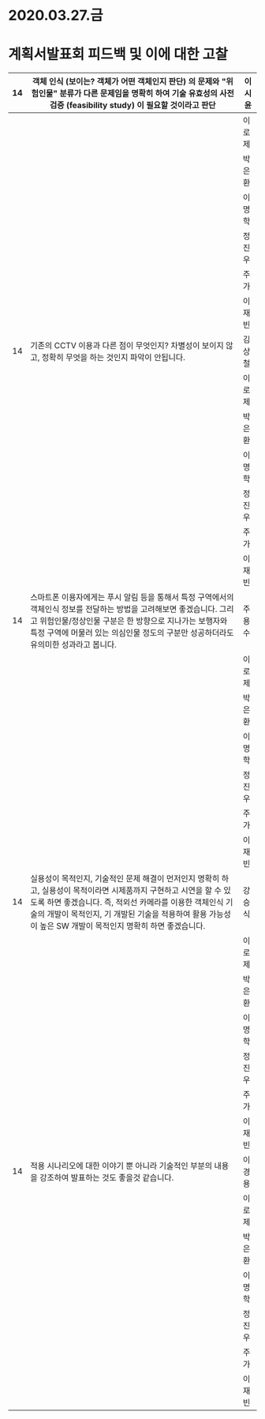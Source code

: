 # 2020.03.27.금

# 계획서발표회 피드백 및 이에 대한 고찰

| 14   | 객체 인식 (보이는? 객체가 어떤 객체인지 판단) 의 문제와 "위험인물" 분류가 다른 문제임을 명확히 하여 기술 유효성의 사전 검증 (feasibility study) 이 필요할 것이라고 판단 | 이시윤 |
| ---- | ------------------------------------------------------------ | ------ |
|      |                                                              | 이로제 |
|      |                                                              | 박은환 |
|      |                                                              | 이명학 |
|      |                                                              | 정진우 |
|      |                                                              | 주가   |
|      |                                                              | 이재빈 |
| 14   | 기존의 CCTV 이용과 다른 점이 무엇인지? 차별성이 보이지 않고, 정확히 무엇을 하는 것인지 파악이 안됩니다. | 김상철 |
|      |                                                              | 이로제 |
|      |                                                              | 박은환 |
|      |                                                              | 이명학 |
|      |                                                              | 정진우 |
|      |                                                              | 주가   |
|      |                                                              | 이재빈 |
| 14   | 스마트폰 이용자에게는 푸시 알림 등을 통해서 특정 구역에서의 객체인식 정보를 전달하는 방법을 고려해보면 좋겠습니다. 그리고 위험인물/정상인물 구분은 한 방향으로 지나가는 보행자와 특정 구역에 머물러 있는 의심인물 정도의 구분만 성공하더라도 유의미한 성과라고 봅니다. | 주용수 |
|      |                                                              | 이로제 |
|      |                                                              | 박은환 |
|      |                                                              | 이명학 |
|      |                                                              | 정진우 |
|      |                                                              | 주가   |
|      |                                                              | 이재빈 |
| 14   | 실용성이 목적인지, 기술적인 문제 해결이 먼저인지 명확히 하고, 실용성이 목적이라면 시제품까지 구현하고 시연을 할 수 있도록 하면 좋겠습니다. 즉, 적외선 카메라를 이용한 객체인식 기술의 개발이 목적인지, 기 개발된 기술을 적용하여 활용 가능성이 높은 SW 개발이 목적인지 명확히 하면 좋겠습니다. | 강승식 |
|      |                                                              | 이로제 |
|      |                                                              | 박은환 |
|      |                                                              | 이명학 |
|      |                                                              | 정진우 |
|      |                                                              | 주가   |
|      |                                                              | 이재빈 |
| 14   | 적용 시나리오에 대한 이야기 뿐 아니라 기술적인 부분의 내용을 강조하여 발표하는 것도 좋을것 같습니다. | 이경용 |
|      |                                                              | 이로제 |
|      |                                                              | 박은환 |
|      |                                                              | 이명학 |
|      |                                                              | 정진우 |
|      |                                                              | 주가   |
|      |                                                              | 이재빈 |


